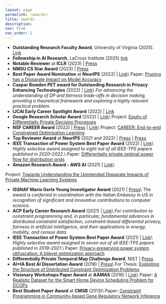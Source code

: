 ```yaml
---
layout: page
permalink: /awards/
title: awards
description:
nav: true
nav_order: 1
---
```


- **Outstanding Research Faculty Award**, University of Virginia (2025). [Link](https://research.virginia.edu/initiatives/research-achievement-awards/2024-research-award-winners)
- **Fellowship in AI Research**, LaCross Institute (2025) [link](https://www.darden.virginia.edu/lacross-ai-institute/initiatives)
- **Notable Reviewer** at **ICLR** (2023) \| [Press](https://blog.iclr.cc/2023/04/05/announcing-notable-reviewers-and-area-chairs-at-iclr-2023/)
- **NMSU CS Star Award** (2023) \| [Press](http://www.lascrucesbulletin.com/stories/stars-shine-as-nmsu-arts-and-sciences-honors-its-best-and-brightest,37581)
- **Best Paper Award Nomination** at **NeurIPS** (2022) \| [Link](https://neurips.cc/Conferences/2022/ScheduleMultitrack?event=64874)\\
  Paper: [Pruning has a Disparate Impact on Model Accuracy](#)
- **Caspar Bowden PET award for Outstanding Research in Privacy Enhancing Technologies** (2022) \| [Link](https://petsymposium.org/award/winners.php)\\
  _For advancing the understanding of DP and fairness trade-offs in decision making, providing a theoretical framework and exploring a highly relevant practical problem._
  <!-- The 2022 award was selected among all qualifying papers (published in any venue in the years 2020–2021). -->
- **IJCAI Early Career Spotlight Award** (2022) \| [Link](https://ijcai-22.org/early-career-spotlight-talks/)
- **Google Research Scholar Award** (2022) \| [Link](https://research.google/outreach/research-scholar-program/recipients/)\\
  Project: [Equity of Differentially Private Decision Processes](#)
- **NSF CAREER Award** (2022) \| [Press](https://ecs.syracuse.edu/about/news/electrical-engineering-and-computer-science-professor-ferdinando-fioretto-receives-national-science-foundation-nsf-career-award) \| [Link](https://www.nsf.gov/awardsearch/showAward?AWD_ID=2143706&HistoricalAwards=false)\\
  Project: [CAREER: End-to-end Constrained Optimization Learning](#)
- **Top Reviewer Award** at **NeurIPS** (2021 and 2022) \| [Press](https://neurips.cc/Conferences/2022/ProgramCommittee) \| [Press](https://nips.cc/Conferences/2021)
- **IEEE Transaction of Power System Best Paper Award** (2022) \| [Link](https://cmte.ieee.org/tpwrs/tpwrs-best-papers/)\\
  _Highly selective award assigned to eight out of all IEEE-TPS papers published in 2020–2022._\\
  Paper: [Differentially private optimal power flow for distribution grids](#)
- **Amazon Research Award - AWS AI** (2021) \| [Link](https://www.amazon.science/research-awards/recipients/ferdinando-fioretto)\\
<!-- _The Amazon Research Awards is a competitive global program which offers unrestricted funds and AWS Promotional Credits to support research at academic institutions and non-profit organizations in areas that align Amazon’s mission to advance science._\\ -->
  Project: [Towards Understanding the Unintended Disparate Impacts of Private Machine Learning Systems](#)
- **ISSNAF Mario Gerla Young Investigator Award** (2021) \| [Press](https://ambwashingtondc.esteri.it/en/news/dall_ambasciata/2021/12/issnaf-awards-2021-ecco-i-migliori-2/)\\
  _The award is conferred in coordination with the Italian Embassy in US in recognition of significant and innovative contributions to computer science._
- **ACP Early Career Research Award** (2021) \| [Link](https://www.a4cp.org/awards/early-career-research-award)\\
  _For contribution to constraint programming and, in particular, fundamental advances in distributed constraint satisfaction, constraint-based differential privacy, fairness in artificial intelligence, and their applications in energy, mobility, and census data._
- **IEEE Transaction of Power System Best Paper Award** (2021) \| [Link](https://cmte.ieee.org/tpwrs/tpwrs-best-papers/)\\
  _Highly selective award assigned to seven out of all IEEE-TPS papers published in 2019–2021._\\
  Paper: [Privacy-preserving power system obfuscation: A bilevel optimization approach](#)
- **Differentially Private Temporal Map Challenge Award**, NIST \| [Press](https://drivendata.co/blog/differential-privacy-winners-sprint1/)
- **AI*IA Best AI Dissertation Award** (2018) \| [Press](https://sites.google.com/a/aixia.it/vincitori-premi/Home)\\
  For Thesis: [Exploiting the Structure of Distributed Constraint Optimization Problems](#)
- **Visionary Workshops Paper Award** at **AAMAS** (2016) \| [Link](https://link.springer.com/book/10.1007/978-3-319-71679-4)\\
  Paper: [A Realistic Dataset for the Smart Home Device Scheduling Problem for DCOPs](#)
- **Best Student Paper Award** at **CMSB** (2013)\\
  Paper: [Constraint Programming in Community-based Gene Regulatory Network Inference](#)
